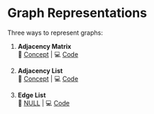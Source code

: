 # Graph Representations

Three ways to represent graphs:

1. **Adjacency Matrix**  
   📖 [Concept](https://github.com/sabbirahmedfahim/Introduction-to-Algorithms/blob/main/WEEK_01/module_1/4_adjacency_matrix.markdown) | 💻 [Code](https://github.com/sabbirahmedfahim/Introduction-to-Algorithms/blob/main/WEEK_01/module_1/5_adjacency_matrix.cpp)

2. **Adjacency List**  
   📖 [Concept](https://github.com/sabbirahmedfahim/Introduction-to-Algorithms/blob/main/WEEK_01/module_1/7_adjacency_list.markdown) | 💻 [Code](https://github.com/sabbirahmedfahim/Introduction-to-Algorithms/blob/main/WEEK_01/module_1/8_adjacency_list.cpp)

3. **Edge List**  
   📖 [NULL](#) | 💻 [Code](https://github.com/sabbirahmedfahim/Introduction-to-Algorithms/blob/main/WEEK_01/module_1/12_edge_list.cpp)
